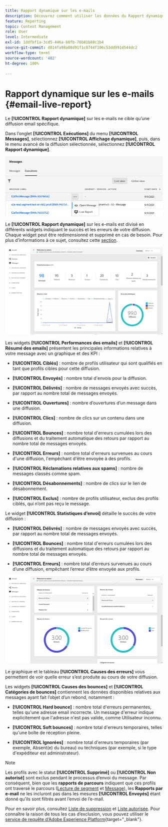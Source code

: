 ```yaml
---
title: Rapport dynamique sur les e-mails
description: Découvrez comment utiliser les données du Rapport dynamique sur les e-mails
feature: Reporting
topic: Content Management
role: User
level: Intermediate
exl-id: 1ddfbf1a-3cd5-446a-b0fb-76b81b88c1b4
source-git-commit: d814fa98a08d91f1c0744f106c53dd991d544dc2
workflow-type: tm+mt
source-wordcount: '482'
ht-degree: 100%

---
```


# Rapport dynamique sur les e-mails {#email-live-report}

Le **[!UICONTROL Rapport dynamique]** sur les e-mails ne cible qu’une diffusion email spécifique.

Dans l’onglet **[!UICONTROL Exécutions]** du menu **[!UICONTROL Messages]**, sélectionnez **[!UICONTROL Affichage dynamique]**, puis, dans le menu avancé de la diffusion sélectionnée, sélectionnez **[!UICONTROL Rapport dynamique]**.

![](../assets/live_report.png)

Le **[!UICONTROL Rapport dynamique]** sur les e-mails est divisé en différents widgets indiquant le succès et les erreurs de votre diffusion. Chaque widget peut être redimensionné et supprimé en cas de besoin. Pour plus d’informations à ce sujet, consultez cette [section](live-report.md#modify-dashboard).

![](../assets/live_report_5.png)

Les widgets **[!UICONTROL Performances des emails]** et **[!UICONTROL Résumé des emails]** présentent les principales informations relatives à votre message avec un graphique et des KPI :

* **[!UICONTROL Ciblés]** : nombre de profils utilisateur qui sont qualifiés en tant que profils cibles pour cette diffusion.

* **[!UICONTROL Envoyés]** : nombre total d&#39;envois pour la diffusion.

* **[!UICONTROL Délivrés]** : nombre de messages envoyés avec succès, par rapport au nombre total de messages envoyés.

* **[!UICONTROL Ouvertures]** : nombre d’ouvertures d’un message dans une diffusion.

* **[!UICONTROL Clics]** : nombre de clics sur un contenu dans une diffusion.

* **[!UICONTROL Bounces]** : nombre total d&#39;erreurs cumulées lors des diffusions et du traitement automatique des retours par rapport au nombre total de messages envoyés.

* **[!UICONTROL Erreurs]** : nombre total d&#39;erreurs survenues au cours d&#39;une diffusion, l&#39;empêchant d&#39;être envoyée à des profils.

* **[!UICONTROL Réclamations relatives aux spams]** : nombre de messages classés comme spam.

* **[!UICONTROL Désabonnements]** : nombre de clics sur le lien de désabonnement.

* **[!UICONTROL Exclus]** : nombre de profils utilisateur, exclus des profils ciblés, qui n’ont pas reçu le message.

Le widget **[!UICONTROL Statistiques d’envoi]** détaille le succès de votre diffusion :

* **[!UICONTROL Délivrés]** : nombre de messages envoyés avec succès, par rapport au nombre total de messages envoyés.

* **[!UICONTROL Bounces]** : nombre total d&#39;erreurs cumulées lors des diffusions et du traitement automatique des retours par rapport au nombre total de messages envoyés.

* **[!UICONTROL Erreurs]** : nombre total d’erreurs survenues au cours d’une diffusion, empêchant l’erreur d’être envoyée aux profils.

![](../assets/live_report_6.png)

Le graphique et le tableau **[!UICONTROL Causes des erreurs]** vous permettent de voir quelle erreur s’est produite au cours de votre diffusion.

Les widgets **[!UICONTROL Causes des bounces]** et **[!UICONTROL Catégories de bounces]** contiennent les données disponibles relatives aux messages ayant fait l’objet d’un rebond, notamment :

* **[!UICONTROL Hard bounce]** : nombre total d&#39;erreurs permanentes, telles qu&#39;une adresse email incorrecte. Un message d&#39;erreur indique explicitement que l&#39;adresse n&#39;est pas valide, comme Utilisateur inconnu.

* **[!UICONTROL Soft bounces]** : nombre total d&#39;erreurs temporaires, telles qu&#39;une boîte de réception pleine.

* **[!UICONTROL Ignorées]** : nombre total d&#39;erreurs temporaires (par exemple, Absent(e) du bureau) ou techniques (par exemple, si le type d&#39;expéditeur est administrateur).

>[!NOTE]
>
>Les profils avec le statut **[!UICONTROL Supprimé]** ou **[!UICONTROL Non autorisé]** sont exclus pendant le processus d’envoi du message. Par conséquent, bien que les **rapports de parcours** indiquent que ces profils ont traversé le parcours ([Lecture de segment](../building-journeys/read-segment.md) et [Message](../building-journeys/journeys-message.md)), les **Rapports par e-mail** ne les incluront pas dans les mesures **[!UICONTROL Envoyés]** étant donné qu’ils sont filtrés avant l’envoi de l’e-mail.
>
>Pour en savoir plus, consultez [Liste de suppression](../suppression-list.md) et [Liste autorisée](../allow-list.md). Pour connaître la raison de tous les cas d’exclusion, vous pouvez utiliser le [service de requête d‘Adobe Experience Platform](https://experienceleague.adobe.com/docs/experience-platform/query/api/getting-started.html?lang=fr){target=&quot;_blank&quot;}.
